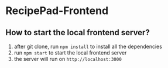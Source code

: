 # RecipePad-Frontend
## How to start the local frontend server?
1. after git clone, run `npm install` to install all the dependencies
2. run `npm start` to start the local frontend server
3. the server will run on `http://localhost:3000`
